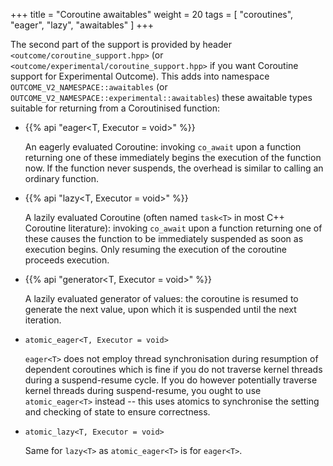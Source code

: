 +++
title = "Coroutine awaitables"
weight = 20
tags = [ "coroutines", "eager", "lazy", "awaitables" ]
+++

The second part of the support is provided by header `<outcome/coroutine_support.hpp>`
(or `<outcome/experimental/coroutine_support.hpp>` if you want Coroutine support for
Experimental Outcome). This adds into namespace `OUTCOME_V2_NAMESPACE::awaitables` (or
`OUTCOME_V2_NAMESPACE::experimental::awaitables`) these awaitable types suitable
for returning from a Coroutinised function:

- {{% api "eager<T, Executor = void>" %}}

    An eagerly evaluated Coroutine: invoking `co_await` upon a function returning one
of these immediately begins the execution of the function now. If the function never
suspends, the overhead is similar to calling an ordinary function.

- {{% api "lazy<T, Executor = void>" %}}

    A lazily evaluated Coroutine (often named `task<T>` in most C++ Coroutine
literature): invoking `co_await` upon a function returning one of these causes the
function to be immediately suspended as soon as execution begins. Only resuming
the execution of the coroutine proceeds execution.

- {{% api "generator<T, Executor = void>" %}}

    A lazily evaluated generator of values: the coroutine is resumed to generate
the next value, upon which it is suspended until the next iteration.

- `atomic_eager<T, Executor = void>`

    `eager<T>` does not employ thread synchronisation during resumption of dependent
coroutines which is fine if you do not traverse kernel threads during a
suspend-resume cycle. If you do however potentially traverse kernel threads
during suspend-resume, you ought to use `atomic_eager<T>` instead -- this uses
atomics to synchronise the setting and checking of state to ensure correctness.

- `atomic_lazy<T, Executor = void>`

    Same for `lazy<T>` as `atomic_eager<T>` is for `eager<T>`.

